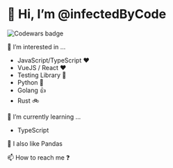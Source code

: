 # 👋 Hi, I’m @infectedByCode
![Codewars badge](https://www.codewars.com/users/infectedByCode/badges/micro)

👀 I’m interested in ...
- JavaScript/TypeScript ❤️
- VueJS / React ❤️
- Testing Library 🧪
- Python 🐍
- Golang 👍
- Rust 🚲

🌱 I’m currently learning ...
- TypeScript

🐼 I also like Pandas 

📫 How to reach me ❓


